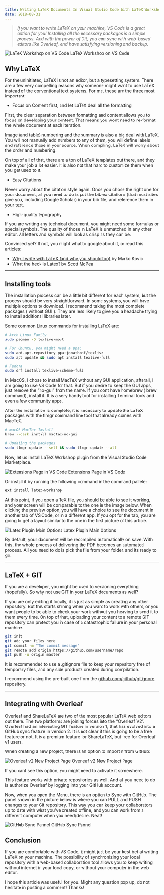 ```yaml
---
title: Writing LaTeX Documents In Visual Studio Code With LaTeX Workshop
date: 2018-08-31
---
```


> _If you want to write LaTeX on your machine, VS Code is a great option for you! Installing all the necessary packages is a simple process. And with the power of Git, you can sync with web-based editors like Overleaf, and have satisfying versioning and backup._

![LaTeX Workshop on VS Code](./hero.webp)
LaTeX Workshop on VS Code

## Why LaTeX

For the uninitiated, LaTeX is not an editor, but a typesetting system. There are a few very compelling reasons why someone might want to use LaTeX instead of the conventional text systems. For me, these are the three most important:

- Focus on Content first, and let LaTeX deal all the formatting

First, the clear separation between formatting and content allows you to focus on developing your content. That means you wont need to re-format the whole document at each iteration.

Image (and table) numbering and the summary is also a big deal with LaTeX. You will not manually add numbers to any of them, you will define labels and reference those in your source. When compiling, LaTeX will worry about the order and numbering.

On top of all of that, there are a ton of LaTeX templates out there, and they make your job a lot easier. It is also not that hard to customize them when you get used to it.

- Easy Citations

Never worry about the citation style again. Once you chose the right one for your document, all you need to do is put the bibtex citations (that most sites give you, including Google Scholar) in your bib file, and reference them in your text.

- High-quality typography

If you are writing any technical document, you might need some formulas or special symbols. The quality of those in LaTeX is unmatched in any other editor. All letters and symbols will look as crisp as they can be.

Convinced yet? If not, you might what to google about it, or read this articles:

- [Why I write with LaTeX (and why you should too)](https://medium.com/@marko_kovic/why-i-write-with-latex-and-why-you-should-too-ba6a764fadf9) by Marko Kovic
- [What the heck is Latex?](http://scottmcpeak.com/latex/whatislatex.html) by Scott McPea

---

## Installing tools

The installation process can be a little bit different for each system, but the process should be very straightforward. In some systems, you will have multiple options to download. I recommend taking the most complete packages ( without GUI ). They are less likely to give you a headache trying to install additional libraries later.

Some common Linux commands for installing LaTeX are:

```bash
# Arch Linux Family
sudo pacman -S texlive-most

# For Ubuntu, you might need a ppa:
sudo add-apt-repository ppa:jonathonf/texlive
sudo apt update && sudo apt install texlive-full

# Fedora
sudo dnf install texlive-scheme-full
```

In MacOS, I chose to install MacTeX without any GUI application, afterall, I am going to use VS Code for that. But if you desire to keep the GUI apps, just remove the “no-gui” from the name. If you dont have homebrew ( brew command), install it. It is a very handy tool for installing Terminal tools and even a few community apps.

After the installation is complete, it is necessary to update the LaTeX packages with the tlmgr command line tool that already comes with MacTeX.

```bash
# macOS MacTex Install
brew --cask install mactex-no-gui

# Updating the packages
sudo tlmgr update --self && sudo tlmgr update --all
```

Now, let us install LaTeX Workshop plugin from the Visual Studio Code Marketplace.

![Extensions Page in VS Code](./extension.webp)
Extensions Page in VS Code

Or install it by running the following command in the command pallete:

```bash
ext install latex-workshop
```

At this point, if you open a TeX file, you should be able to see it working, and your screen will be comparable to the one in the image below.
When clicking the preview option, you will have a choice to see the document in another tab of VS Code, or in a different app. If you opt for the tab, you are going to get a layout similar to the one in the first picture of this article.

![Latex Plugin Main Options](./options.webp)
Latex Plugin Main Options

By default, your document will be recompiled automatically on save. With this, the whole process of delivering the PDF becomes an automated process. All you need to do is pick the file from your folder, and its ready to go.

---

## LaTeX + GIT

If you are a developer, you might be used to versioning everything (hopefully). So why not use GIT in your LaTeX documents as well?

If you are only editing it locally, it is just as simple as creating any other repository. But this starts shining when you want to work with others, or you want people to be able to check your work without you heaving to send it to them every time. On top of that, uploading your content to a remote GIT repository can protect you in case of a catastrophic failure in your personal machine.

```bash
git init
git add your_files_here
git commit -m "The commit message"
git remote add origin https://github.com/username/repo
git push -u origin master
```

It is recommended to use a .gitignore file to keep your repository free of temporary files, and any side products created during compilation.

I recommend using the pre-built one from the [github.com/github/gitignore](http://github.com/github/gitignore) repository.

---

## Integrating with Overleaf

Overleaf and ShareLaTeX are two of the most popular LaTeX web editors out there. The two platforms are joining forces into the “Overleaf V2”. Overleaf had an interesting GIT feature in version 1, that has evolved into a GitHub sync feature in version 2. It is not clear if this is going to be a free feature or not. It is a premium feature for ShareLaTeX, but free for Overleaf v1 users.

When creating a new project, there is an option to import it from GitHub:

![Overleaf v2 New Project Page](./overleaf.webp)
Overleaf v2 New Project Page

If you cant see this option, you might need to activate it somewhere.

This feature works with private repositories as well. And all you need to do is authorize Overleaf by logging into your GitHub account.

Now, when you open the Menu, there is an option to Sync with GitHub. The panel shown in the picture below is where you can PULL and PUSH changes to your Git repository. This way you can keep your collaborators up to date with what you’ve created offline, and you can work from a different computer when you need/desire. Neat!

![GitHub Sync Pannel](./git.webp)
GitHub Sync Pannel

## Conclusion

If you are comfortable with VS Code, it might just be your best bet at writing LaTeX on your machine. The possibility of synchronizing your local repository with a web-based collaboration tool allows you to keep writing without internet in your local copy, or without your computer in the web editor.

I hope this article was useful for you. Might any question pop up, do not hesitate in posting a comment! Thanks!
